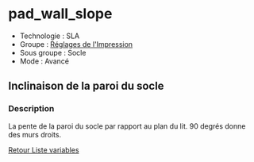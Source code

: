 # pad_wall_slope

* Technologie : SLA
* Groupe : [Réglages de l'Impression](../sla_printer/sla_parameters.md)
* Sous groupe : Socle
* Mode : Avancé

##  Inclinaison de la paroi du socle

### Description

La pente de la paroi du socle par rapport au plan du lit. 90 degrés donne des murs droits.

[Retour Liste variables](variable_list.md)